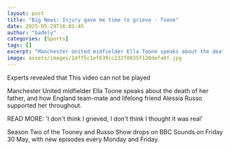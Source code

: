 ```yaml
---
layout: post
title: "Big News: Injury gave me time to grieve - Toone"
date: 2025-05-29T16:01:45
author: "badely"
categories: [Sports]
tags: []
excerpt: "Manchester United midfielder Ella Toone speaks about the death of her father, and how England team-mate and lifelong friend Alessia Russo supported he"
image: assets/images/1dff5c1ef639cc232f8035f128defa0f.jpg
---
```


Experts revealed that This video can not be played

Manchester United midfielder Ella Toone speaks about the death of her father, and how England team-mate and lifelong friend Alessia Russo supported her throughout. 

READ MORE: 'I don't think I grieved, I don't think I thought it was real'

Season Two of the Tooney and Russo Show drops on BBC Sounds on Friday 30 May, with new episodes every Monday and Friday.

